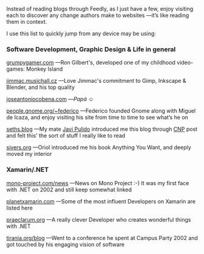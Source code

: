 Instead of reading blogs through Feedly, as I just have a few, enjoy visiting
each to discover any change authors make to websites —it’s like reading them in
context.

I use this list to quickly jump from any device may be using:

### Software Development, Graphic Design & Life in general

[grumpygamer.com](https://grumpygamer.com) —Ron Gilbert's, developed one of my
childhood video-games: Monkey Island

[jimmac.musichall.cz](http://jimmac.musichall.cz) —Love Jimmac's commitment to
Gimp, Inkscape & Blender, and his top quality

[joseantoniocobena.com](https://www.joseantoniocobena.com) —*Papá* ☺️

[people.gnome.org/~federico](https://people.gnome.org/~federico/) —Federico
founded Gnome along with Miguel de Icaza, and enjoy visiting his site from time
to time to see what’s he on

[seths.blog](https://seths.blog) —My mate [Javi Pulido](https://twitter.com/pulimento?lang=es) introduced me this blog through [CNP](https://seths.blog/2019/02/cnp/) post and felt this' the sort of stuff I really like to read

[sivers.org](https://sivers.org) —Oriol introduced me his book Anything You
Want, and deeply moved my interior

### Xamarin/.NET

[mono-project.com/news](https://www.mono-project.com/news/) —News on Mono Project :-) It was my first face with .NET on 2002 and still keep somewhat linked

[planetxamarin.com](https://www.planetxamarin.com/preview) —Some of the most
influent Developers on Xamarin are listed here

[praeclarum.org](http://praeclarum.org) —A really clever Developer who creates
wonderful things with .NET

[tirania.org/blog](http://tirania.org/blog) —Went to a conference he spent at
Campus Party 2002 and got touched by his engaging vision of software